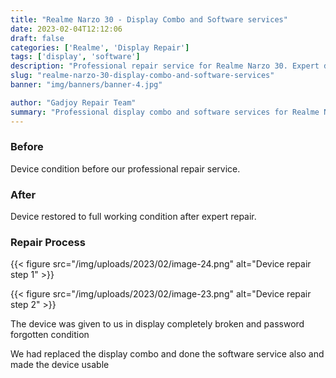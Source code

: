 ```yaml
---
title: "Realme Narzo 30 - Display Combo and Software services"
date: 2023-02-04T12:12:06
draft: false
categories: ['Realme', 'Display Repair']
tags: ['display', 'software']
description: "Professional repair service for Realme Narzo 30. Expert diagnosis and quality repairs in Bangalore."
slug: "realme-narzo-30-display-combo-and-software-services"
banner: "img/banners/banner-4.jpg"

author: "Gadjoy Repair Team"
summary: "Professional display combo and software services for Realme Narzo 30. Expert technicians, quality parts, warranty included."
---
```



### Before

Device condition before our professional repair service.

### After

Device restored to full working condition after expert repair.

### Repair Process

{{< figure src="/img/uploads/2023/02/image-24.png" alt="Device repair step 1" >}}

{{< figure src="/img/uploads/2023/02/image-23.png" alt="Device repair step 2" >}}


The device was given to us in display completely broken and password forgotten condition

We had replaced the display combo and done the software service also and made the device usable
